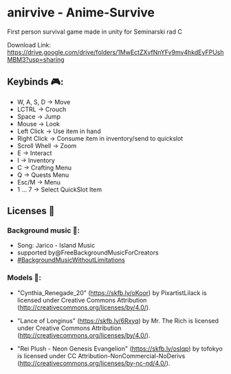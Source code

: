 # anirvive - Anime-Survive
First person survival game made in unity for Seminarski rad C

Download Link: https://drive.google.com/drive/folders/1MwEctZXvfNnYFv9mv4hkdEyFPUshMBM3?usp=sharing

## Keybinds 🎮:
* W, A, S, D -> Move
* LCTRL -> Crouch
* Space -> Jump
* Mouse -> Look
* Left Click -> Use item in hand
* Right Click -> Consume item in inventory/send to quickslot
* Scroll Whell -> Zoom
* E -> Interact
* I -> Inventory
* C -> Crafting Menu
* Q -> Quests Menu
* Esc/M -> Menu
* 1 ... 7 -> Select QuickSlot Item

## Licenses 📜
### Background music 🎵:
* Song: Jarico - Island Music 
* supported by@FreeBackgroundMusicForCreators   
* [#BackgroundMusicWithoutLimitations](https://bit.ly/2XoXFnb)

### Models 🗿:
* "Cynthia_Renegade_20" (https://skfb.ly/oKoor) by PixartistLilack is licensed under Creative Commons Attribution (http://creativecommons.org/licenses/by/4.0/).

* "Lance of Longinus" (https://skfb.ly/6Rxyq) by Mr. The Rich is licensed under Creative Commons Attribution (http://creativecommons.org/licenses/by/4.0/).

* "Rei Plush - Neon Genesis Evangelion" (https://skfb.ly/osIqp) by tofokyo is licensed under CC Attribution-NonCommercial-NoDerivs (http://creativecommons.org/licenses/by-nc-nd/4.0/).
